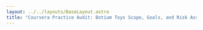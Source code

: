 ```yaml
---
layout: ../../layouts/BaseLayout.astro
title: "Coursera Practice Audit: Botium Toys Scope, Goals, and Risk Assessment Report"
---
```



